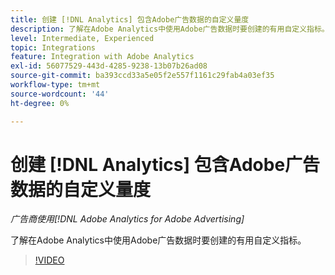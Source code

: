 ```yaml
---
title: 创建 [!DNL Analytics] 包含Adobe广告数据的自定义量度
description: 了解在Adobe Analytics中使用Adobe广告数据时要创建的有用自定义指标。
level: Intermediate, Experienced
topic: Integrations
feature: Integration with Adobe Analytics
exl-id: 56077529-443d-4285-9238-13b07b26ad08
source-git-commit: ba393ccd33a5e05f2e557f1161c29fab4a03ef35
workflow-type: tm+mt
source-wordcount: '44'
ht-degree: 0%

---
```


# 创建 [!DNL Analytics] 包含Adobe广告数据的自定义量度

*广告商使用[!DNL Adobe Analytics for Adobe Advertising]*

了解在Adobe Analytics中使用Adobe广告数据时要创建的有用自定义指标。

>[!VIDEO](https://video.tv.adobe.com/v/33919)
